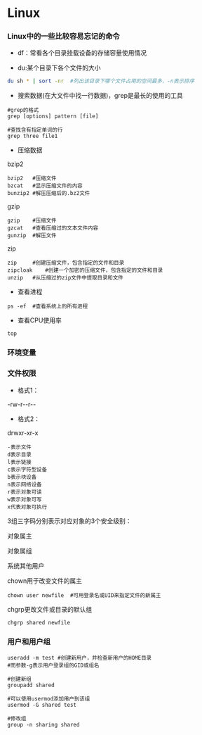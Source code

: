 # Linux

### Linux中的一些比较容易忘记的命令

- df：常看各个目录挂载设备的存储容量使用情况

- du:某个目录下各个文件的大小

```bash
du sh * | sort -nr	#列出该目录下哪个文件占用的空间最多，-n表示排序
```

- 搜索数据(在大文件中找一行数据)，grep是最长的使用的工具

```shell
#grep的格式
grep [options] pattern [file]

#查找含有指定单词的行
grep three file1
```

- 压缩数据

bzip2

```shell
bzip2	#压缩文件
bzcat	#显示压缩文件的内容
bunzip2	#解压压缩后的.bz2文件
```

gzip

```shell
gzip	#压缩文件
gzcat	#查看压缩过的文本文件内容
gunzip	#解压文件
```

zip

```shell
zip		#创建压缩文件，包含指定的文件和目录
zipcloak	#创建一个加密的压缩文件，包含指定的文件和目录
unzip	#从压缩过的zip文件中提取目录和文件
```

- 查看进程

```shell
ps -ef	#查看系统上的所有进程
```

- 查看CPU使用率

```shell
top
```

### 环境变量





### 文件权限

- 格式1：

-rw-r--r--

- 格式2：

drwxr-xr-x

```
-表示文件
d表示目录
l表示链接
c表示字符型设备
b表示块设备
n表示网络设备
r表示对象可读
w表示对象可写
x代表对象可执行
```

3组三字码分别表示对应对象的3个安全级别：

对象属主

对象属组

系统其他用户

chown用于改变文件的属主

````shell
chown user newfile	#可用登录名或UID来指定文件的新属主
````

chgrp更改文件或目录的默认组

```shell
chgrp shared newfile
```

### 用户和用户组

```shell
useradd -m test	#创建新用户，并检查新用户的HOME目录
#而参数-g表示用户登录组的GID或组名

#创建新组
groupadd shared

#可以使用usermod添加用户到该组
usermod -G shared test

#修改组
group -n sharing shared
```

























